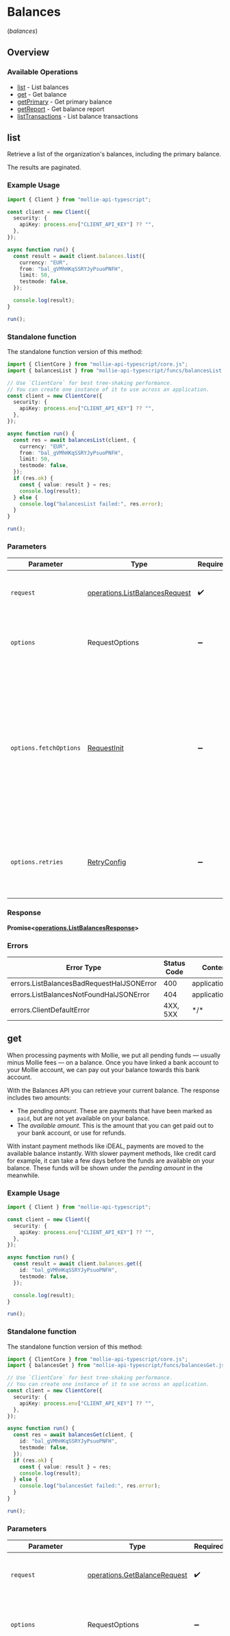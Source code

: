 # Balances
(*balances*)

## Overview

### Available Operations

* [list](#list) - List balances
* [get](#get) - Get balance
* [getPrimary](#getprimary) - Get primary balance
* [getReport](#getreport) - Get balance report
* [listTransactions](#listtransactions) - List balance transactions

## list

Retrieve a list of the organization's balances, including the primary balance.

The results are paginated.

### Example Usage

<!-- UsageSnippet language="typescript" operationID="list-balances" method="get" path="/balances" -->
```typescript
import { Client } from "mollie-api-typescript";

const client = new Client({
  security: {
    apiKey: process.env["CLIENT_API_KEY"] ?? "",
  },
});

async function run() {
  const result = await client.balances.list({
    currency: "EUR",
    from: "bal_gVMhHKqSSRYJyPsuoPNFH",
    limit: 50,
    testmode: false,
  });

  console.log(result);
}

run();
```

### Standalone function

The standalone function version of this method:

```typescript
import { ClientCore } from "mollie-api-typescript/core.js";
import { balancesList } from "mollie-api-typescript/funcs/balancesList.js";

// Use `ClientCore` for best tree-shaking performance.
// You can create one instance of it to use across an application.
const client = new ClientCore({
  security: {
    apiKey: process.env["CLIENT_API_KEY"] ?? "",
  },
});

async function run() {
  const res = await balancesList(client, {
    currency: "EUR",
    from: "bal_gVMhHKqSSRYJyPsuoPNFH",
    limit: 50,
    testmode: false,
  });
  if (res.ok) {
    const { value: result } = res;
    console.log(result);
  } else {
    console.log("balancesList failed:", res.error);
  }
}

run();
```

### Parameters

| Parameter                                                                                                                                                                      | Type                                                                                                                                                                           | Required                                                                                                                                                                       | Description                                                                                                                                                                    |
| ------------------------------------------------------------------------------------------------------------------------------------------------------------------------------ | ------------------------------------------------------------------------------------------------------------------------------------------------------------------------------ | ------------------------------------------------------------------------------------------------------------------------------------------------------------------------------ | ------------------------------------------------------------------------------------------------------------------------------------------------------------------------------ |
| `request`                                                                                                                                                                      | [operations.ListBalancesRequest](../../models/operations/listbalancesrequest.md)                                                                                               | :heavy_check_mark:                                                                                                                                                             | The request object to use for the request.                                                                                                                                     |
| `options`                                                                                                                                                                      | RequestOptions                                                                                                                                                                 | :heavy_minus_sign:                                                                                                                                                             | Used to set various options for making HTTP requests.                                                                                                                          |
| `options.fetchOptions`                                                                                                                                                         | [RequestInit](https://developer.mozilla.org/en-US/docs/Web/API/Request/Request#options)                                                                                        | :heavy_minus_sign:                                                                                                                                                             | Options that are passed to the underlying HTTP request. This can be used to inject extra headers for examples. All `Request` options, except `method` and `body`, are allowed. |
| `options.retries`                                                                                                                                                              | [RetryConfig](../../lib/utils/retryconfig.md)                                                                                                                                  | :heavy_minus_sign:                                                                                                                                                             | Enables retrying HTTP requests under certain failure conditions.                                                                                                               |

### Response

**Promise\<[operations.ListBalancesResponse](../../models/operations/listbalancesresponse.md)\>**

### Errors

| Error Type                                | Status Code                               | Content Type                              |
| ----------------------------------------- | ----------------------------------------- | ----------------------------------------- |
| errors.ListBalancesBadRequestHalJSONError | 400                                       | application/hal+json                      |
| errors.ListBalancesNotFoundHalJSONError   | 404                                       | application/hal+json                      |
| errors.ClientDefaultError                 | 4XX, 5XX                                  | \*/\*                                     |

## get

When processing payments with Mollie, we put all pending funds — usually
minus Mollie fees — on a balance. Once you have linked a bank account to your Mollie account, we can pay out your
balance towards this bank account.

With the Balances API you can retrieve your current balance. The response
includes two amounts:

* The *pending amount*. These are payments that have been marked as `paid`,
but are not yet available on your balance.
* The *available amount*. This is the amount that you can get paid out to
your bank account, or use for refunds.

With instant payment methods like iDEAL, payments are moved to the available
balance instantly. With slower payment methods, like credit card for example, it can take a few days before the
funds are available on your balance. These funds will be shown under the *pending amount* in the meanwhile.

### Example Usage

<!-- UsageSnippet language="typescript" operationID="get-balance" method="get" path="/balances/{id}" -->
```typescript
import { Client } from "mollie-api-typescript";

const client = new Client({
  security: {
    apiKey: process.env["CLIENT_API_KEY"] ?? "",
  },
});

async function run() {
  const result = await client.balances.get({
    id: "bal_gVMhHKqSSRYJyPsuoPNFH",
    testmode: false,
  });

  console.log(result);
}

run();
```

### Standalone function

The standalone function version of this method:

```typescript
import { ClientCore } from "mollie-api-typescript/core.js";
import { balancesGet } from "mollie-api-typescript/funcs/balancesGet.js";

// Use `ClientCore` for best tree-shaking performance.
// You can create one instance of it to use across an application.
const client = new ClientCore({
  security: {
    apiKey: process.env["CLIENT_API_KEY"] ?? "",
  },
});

async function run() {
  const res = await balancesGet(client, {
    id: "bal_gVMhHKqSSRYJyPsuoPNFH",
    testmode: false,
  });
  if (res.ok) {
    const { value: result } = res;
    console.log(result);
  } else {
    console.log("balancesGet failed:", res.error);
  }
}

run();
```

### Parameters

| Parameter                                                                                                                                                                      | Type                                                                                                                                                                           | Required                                                                                                                                                                       | Description                                                                                                                                                                    |
| ------------------------------------------------------------------------------------------------------------------------------------------------------------------------------ | ------------------------------------------------------------------------------------------------------------------------------------------------------------------------------ | ------------------------------------------------------------------------------------------------------------------------------------------------------------------------------ | ------------------------------------------------------------------------------------------------------------------------------------------------------------------------------ |
| `request`                                                                                                                                                                      | [operations.GetBalanceRequest](../../models/operations/getbalancerequest.md)                                                                                                   | :heavy_check_mark:                                                                                                                                                             | The request object to use for the request.                                                                                                                                     |
| `options`                                                                                                                                                                      | RequestOptions                                                                                                                                                                 | :heavy_minus_sign:                                                                                                                                                             | Used to set various options for making HTTP requests.                                                                                                                          |
| `options.fetchOptions`                                                                                                                                                         | [RequestInit](https://developer.mozilla.org/en-US/docs/Web/API/Request/Request#options)                                                                                        | :heavy_minus_sign:                                                                                                                                                             | Options that are passed to the underlying HTTP request. This can be used to inject extra headers for examples. All `Request` options, except `method` and `body`, are allowed. |
| `options.retries`                                                                                                                                                              | [RetryConfig](../../lib/utils/retryconfig.md)                                                                                                                                  | :heavy_minus_sign:                                                                                                                                                             | Enables retrying HTTP requests under certain failure conditions.                                                                                                               |

### Response

**Promise\<[operations.GetBalanceResponse](../../models/operations/getbalanceresponse.md)\>**

### Errors

| Error Type                    | Status Code                   | Content Type                  |
| ----------------------------- | ----------------------------- | ----------------------------- |
| errors.GetBalanceHalJSONError | 404                           | application/hal+json          |
| errors.ClientDefaultError     | 4XX, 5XX                      | \*/\*                         |

## getPrimary

Retrieve the primary balance. This is the balance of your account's primary
currency, where all payments are settled to by default.

This endpoint is a convenient alias of the [Get balance](get-balance)
endpoint.

### Example Usage

<!-- UsageSnippet language="typescript" operationID="get-primary-balance" method="get" path="/balances/primary" -->
```typescript
import { Client } from "mollie-api-typescript";

const client = new Client({
  security: {
    apiKey: process.env["CLIENT_API_KEY"] ?? "",
  },
});

async function run() {
  const result = await client.balances.getPrimary();

  console.log(result);
}

run();
```

### Standalone function

The standalone function version of this method:

```typescript
import { ClientCore } from "mollie-api-typescript/core.js";
import { balancesGetPrimary } from "mollie-api-typescript/funcs/balancesGetPrimary.js";

// Use `ClientCore` for best tree-shaking performance.
// You can create one instance of it to use across an application.
const client = new ClientCore({
  security: {
    apiKey: process.env["CLIENT_API_KEY"] ?? "",
  },
});

async function run() {
  const res = await balancesGetPrimary(client);
  if (res.ok) {
    const { value: result } = res;
    console.log(result);
  } else {
    console.log("balancesGetPrimary failed:", res.error);
  }
}

run();
```

### Parameters

| Parameter                                                                                                                                                                      | Type                                                                                                                                                                           | Required                                                                                                                                                                       | Description                                                                                                                                                                    |
| ------------------------------------------------------------------------------------------------------------------------------------------------------------------------------ | ------------------------------------------------------------------------------------------------------------------------------------------------------------------------------ | ------------------------------------------------------------------------------------------------------------------------------------------------------------------------------ | ------------------------------------------------------------------------------------------------------------------------------------------------------------------------------ |
| `options`                                                                                                                                                                      | RequestOptions                                                                                                                                                                 | :heavy_minus_sign:                                                                                                                                                             | Used to set various options for making HTTP requests.                                                                                                                          |
| `options.fetchOptions`                                                                                                                                                         | [RequestInit](https://developer.mozilla.org/en-US/docs/Web/API/Request/Request#options)                                                                                        | :heavy_minus_sign:                                                                                                                                                             | Options that are passed to the underlying HTTP request. This can be used to inject extra headers for examples. All `Request` options, except `method` and `body`, are allowed. |
| `options.retries`                                                                                                                                                              | [RetryConfig](../../lib/utils/retryconfig.md)                                                                                                                                  | :heavy_minus_sign:                                                                                                                                                             | Enables retrying HTTP requests under certain failure conditions.                                                                                                               |

### Response

**Promise\<[operations.GetPrimaryBalanceResponse](../../models/operations/getprimarybalanceresponse.md)\>**

### Errors

| Error Type                | Status Code               | Content Type              |
| ------------------------- | ------------------------- | ------------------------- |
| errors.ClientDefaultError | 4XX, 5XX                  | \*/\*                     |

## getReport

Retrieve a summarized report for all transactions on a given balance within a given timeframe.

The API also provides a detailed report on all 'prepayments' for Mollie fees that were deducted from your balance
during the reported period, ahead of your Mollie invoice.

The alias `primary` can be used instead of the balance ID to refer to the
organization's primary balance.

### Example Usage

<!-- UsageSnippet language="typescript" operationID="get-balance-report" method="get" path="/balances/{balanceId}/report" -->
```typescript
import { Client } from "mollie-api-typescript";

const client = new Client({
  security: {
    apiKey: process.env["CLIENT_API_KEY"] ?? "",
  },
});

async function run() {
  const result = await client.balances.getReport({
    balanceId: "bal_gVMhHKqSSRYJyPsuoPNFH",
    from: "2024-01-01",
    until: "2024-02-01",
    grouping: "status-balances",
    testmode: false,
  });

  console.log(result);
}

run();
```

### Standalone function

The standalone function version of this method:

```typescript
import { ClientCore } from "mollie-api-typescript/core.js";
import { balancesGetReport } from "mollie-api-typescript/funcs/balancesGetReport.js";

// Use `ClientCore` for best tree-shaking performance.
// You can create one instance of it to use across an application.
const client = new ClientCore({
  security: {
    apiKey: process.env["CLIENT_API_KEY"] ?? "",
  },
});

async function run() {
  const res = await balancesGetReport(client, {
    balanceId: "bal_gVMhHKqSSRYJyPsuoPNFH",
    from: "2024-01-01",
    until: "2024-02-01",
    grouping: "status-balances",
    testmode: false,
  });
  if (res.ok) {
    const { value: result } = res;
    console.log(result);
  } else {
    console.log("balancesGetReport failed:", res.error);
  }
}

run();
```

### Parameters

| Parameter                                                                                                                                                                      | Type                                                                                                                                                                           | Required                                                                                                                                                                       | Description                                                                                                                                                                    |
| ------------------------------------------------------------------------------------------------------------------------------------------------------------------------------ | ------------------------------------------------------------------------------------------------------------------------------------------------------------------------------ | ------------------------------------------------------------------------------------------------------------------------------------------------------------------------------ | ------------------------------------------------------------------------------------------------------------------------------------------------------------------------------ |
| `request`                                                                                                                                                                      | [operations.GetBalanceReportRequest](../../models/operations/getbalancereportrequest.md)                                                                                       | :heavy_check_mark:                                                                                                                                                             | The request object to use for the request.                                                                                                                                     |
| `options`                                                                                                                                                                      | RequestOptions                                                                                                                                                                 | :heavy_minus_sign:                                                                                                                                                             | Used to set various options for making HTTP requests.                                                                                                                          |
| `options.fetchOptions`                                                                                                                                                         | [RequestInit](https://developer.mozilla.org/en-US/docs/Web/API/Request/Request#options)                                                                                        | :heavy_minus_sign:                                                                                                                                                             | Options that are passed to the underlying HTTP request. This can be used to inject extra headers for examples. All `Request` options, except `method` and `body`, are allowed. |
| `options.retries`                                                                                                                                                              | [RetryConfig](../../lib/utils/retryconfig.md)                                                                                                                                  | :heavy_minus_sign:                                                                                                                                                             | Enables retrying HTTP requests under certain failure conditions.                                                                                                               |

### Response

**Promise\<[operations.GetBalanceReportResponse](../../models/operations/getbalancereportresponse.md)\>**

### Errors

| Error Type                                             | Status Code                                            | Content Type                                           |
| ------------------------------------------------------ | ------------------------------------------------------ | ------------------------------------------------------ |
| errors.GetBalanceReportNotFoundHalJSONError            | 404                                                    | application/hal+json                                   |
| errors.GetBalanceReportUnprocessableEntityHalJSONError | 422                                                    | application/hal+json                                   |
| errors.ClientDefaultError                              | 4XX, 5XX                                               | \*/\*                                                  |

## listTransactions

Retrieve a list of all balance transactions. Transactions include for
example payments, refunds, chargebacks, and settlements.

For an aggregated report of these balance transactions, refer to the [Get
balance report](get-balance-report) endpoint.

The alias `primary` can be used instead of the balance ID to refer to the
organization's primary balance.

The results are paginated.

### Example Usage

<!-- UsageSnippet language="typescript" operationID="list-balance-transactions" method="get" path="/balances/{balanceId}/transactions" -->
```typescript
import { Client } from "mollie-api-typescript";

const client = new Client({
  security: {
    apiKey: process.env["CLIENT_API_KEY"] ?? "",
  },
});

async function run() {
  const result = await client.balances.listTransactions({
    balanceId: "bal_gVMhHKqSSRYJyPsuoPNFH",
    from: "baltr_QM24QwzUWR4ev4Xfgyt29A",
    limit: 50,
    testmode: false,
  });

  console.log(result);
}

run();
```

### Standalone function

The standalone function version of this method:

```typescript
import { ClientCore } from "mollie-api-typescript/core.js";
import { balancesListTransactions } from "mollie-api-typescript/funcs/balancesListTransactions.js";

// Use `ClientCore` for best tree-shaking performance.
// You can create one instance of it to use across an application.
const client = new ClientCore({
  security: {
    apiKey: process.env["CLIENT_API_KEY"] ?? "",
  },
});

async function run() {
  const res = await balancesListTransactions(client, {
    balanceId: "bal_gVMhHKqSSRYJyPsuoPNFH",
    from: "baltr_QM24QwzUWR4ev4Xfgyt29A",
    limit: 50,
    testmode: false,
  });
  if (res.ok) {
    const { value: result } = res;
    console.log(result);
  } else {
    console.log("balancesListTransactions failed:", res.error);
  }
}

run();
```

### Parameters

| Parameter                                                                                                                                                                      | Type                                                                                                                                                                           | Required                                                                                                                                                                       | Description                                                                                                                                                                    |
| ------------------------------------------------------------------------------------------------------------------------------------------------------------------------------ | ------------------------------------------------------------------------------------------------------------------------------------------------------------------------------ | ------------------------------------------------------------------------------------------------------------------------------------------------------------------------------ | ------------------------------------------------------------------------------------------------------------------------------------------------------------------------------ |
| `request`                                                                                                                                                                      | [operations.ListBalanceTransactionsRequest](../../models/operations/listbalancetransactionsrequest.md)                                                                         | :heavy_check_mark:                                                                                                                                                             | The request object to use for the request.                                                                                                                                     |
| `options`                                                                                                                                                                      | RequestOptions                                                                                                                                                                 | :heavy_minus_sign:                                                                                                                                                             | Used to set various options for making HTTP requests.                                                                                                                          |
| `options.fetchOptions`                                                                                                                                                         | [RequestInit](https://developer.mozilla.org/en-US/docs/Web/API/Request/Request#options)                                                                                        | :heavy_minus_sign:                                                                                                                                                             | Options that are passed to the underlying HTTP request. This can be used to inject extra headers for examples. All `Request` options, except `method` and `body`, are allowed. |
| `options.retries`                                                                                                                                                              | [RetryConfig](../../lib/utils/retryconfig.md)                                                                                                                                  | :heavy_minus_sign:                                                                                                                                                             | Enables retrying HTTP requests under certain failure conditions.                                                                                                               |

### Response

**Promise\<[operations.ListBalanceTransactionsResponse](../../models/operations/listbalancetransactionsresponse.md)\>**

### Errors

| Error Type                                           | Status Code                                          | Content Type                                         |
| ---------------------------------------------------- | ---------------------------------------------------- | ---------------------------------------------------- |
| errors.ListBalanceTransactionsBadRequestHalJSONError | 400                                                  | application/hal+json                                 |
| errors.ListBalanceTransactionsNotFoundHalJSONError   | 404                                                  | application/hal+json                                 |
| errors.TooManyRequestsHalJSONError                   | 429                                                  | application/hal+json                                 |
| errors.ClientDefaultError                            | 4XX, 5XX                                             | \*/\*                                                |